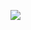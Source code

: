


![](https://media1.giphy.com/media/MDJ9IbxxvDUQM/giphy.gif?cid=ecf05e4763fv1mqubp94usb41ixvomk5bzj6g49o79pqrnbr&rid=giphy.gif&ct=g)
